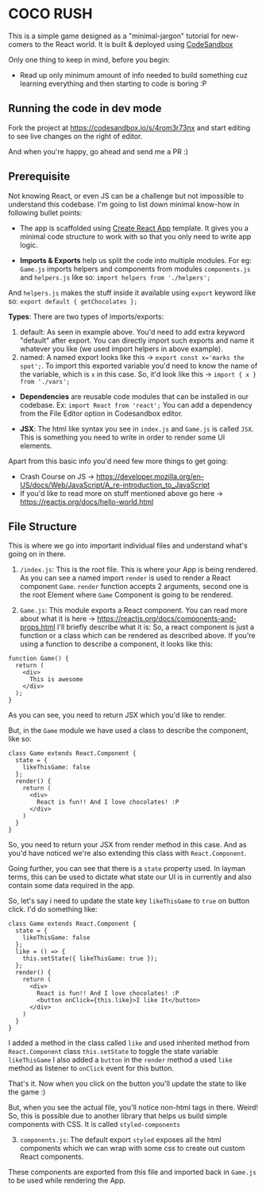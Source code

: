 # COCO RUSH

This is a simple game designed as a "minimal-jargon" tutorial for new-comers to the React world.
It is built & deployed using [CodeSandbox](https://codesandbox.io)

Only one thing to keep in mind, before you begin:
- Read up only minimum amount of info needed to build something cuz learning everything and then starting to code is boring :P

## Running the code in dev mode
Fork the project at https://codesandbox.io/s/4rom3r73nx and start editing to see live changes on the right of editor.

And when you're happy, go ahead and send me a PR :)

## Prerequisite

Not knowing React, or even JS can be a challenge but not impossible to understand this codebase.
I'm going to list down minimal know-how in following bullet points:

- The app is scaffolded using [Create React App](https://github.com/facebook/create-react-app/) template.
It gives you a minimal code structure to work with so that you only need to write app logic.

- **Imports & Exports** help us split the code into multiple modules.
For eg: `Game.js` imports helpers and components from modules `components.js` and `helpers.js`
like so: `import helpers from './helpers';`

And `helpers.js` makes the stuff inside it available using `export` keyword
like so: `export default { getChocolates };`

**Types**: There are two types of imports/exports:
1. default: As seen in example above. You'd need to add extra keyword "default" after export. You can directly import such exports and name it whatever you like (we used import helpers in above example).
2. named: A named export looks like this -> `export const x='marks the spot';`. To import this exported variable you'd need to know the name of the variable, which is `x` in this case.
So, it'd look like this -> `import { x } from './vars';`

- **Dependencies** are reusable code modules that can be installed in our codebase.
Ex: `import React from 'react';`
You can add a dependency from the File Editor option in Codesandbox editor.

- **JSX**: The html like syntax you see in `index.js` and `Game.js` is called `JSX`.
This is something you need to write in order to render some UI elements.

Apart from this basic info you'd need few more things to get going:
- Crash Course on JS -> https://developer.mozilla.org/en-US/docs/Web/JavaScript/A_re-introduction_to_JavaScript
- If you'd like to read more on stuff mentioned above go here -> https://reactjs.org/docs/hello-world.html

## File Structure

This is where we go into important individual files and understand what's going on in there.

1. `/index.js`: This is the root file. This is where your App is being rendered.
As you can see a named import `render` is used to render a React component `Game`.
`render` function accepts 2 arguments, second one is the root Element where `Game` Component is going to be rendered.

2. `Game.js`: This module exports a React component. You can read more about what it is here -> https://reactjs.org/docs/components-and-props.html
I'll briefly describe what it is:
So, a react component is just a function or a class which can be rendered as described above.
If you're using a function to describe a component, it looks like this:
```
function Game() {
  return (
    <div>
      This is awesome
    </div>
  );
}
```
As you can see, you need to return JSX which you'd like to render.

But, in the `Game` module we have used a class to describe the component, like so:
```
class Game extends React.Component {
  state = {
    likeThisGame: false
  };
  render() {
    return (
      <div>
        React is fun!! And I love chocolates! :P
      </div>
    )
  }
}
```
So, you need to return your JSX from render method in this case.
And as you'd have noticed we're also extending this class with `React.Component`.

Going further, you can see that there is a `state` property used.
In layman terms, this can be used to dictate what state our UI is in currently and also contain some data required in the app.

So, let's say i need to update the state key `likeThisGame` to `true` on button click. I'd do something like:
```
class Game extends React.Component {
  state = {
    likeThisGame: false
  };
  like = () => {
    this.setState({ likeThisGame: true });
  };
  render() {
    return (
      <div>
        React is fun!! And I love chocolates! :P
        <button onClick={this.like}>I like It</button>
      </div>
    )
  }
}
```
I added a method in the class called `like` and used inherited method from `React.Component` class `this.setState` to toggle the state variable `likeThisGame`
I also added a `button` in the `render` method a used `like` method as listener to `onClick` event for this button.

That's it. Now when you click on the button you'll update the state to like the game :)

But, when you see the actual file, you'll notice non-html tags in there. Weird!
So, this is possible due to another library that helps us build simple components with CSS. It is called `styled-components`

3. `components.js`:
The default export `styled` exposes all the html components which we can wrap with some css to create out custom React components.

These components are exported from this file and imported back in `Game.js` to be used while rendering the App.
